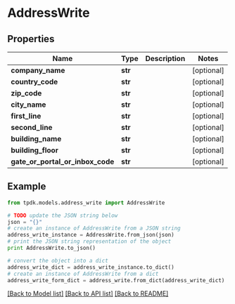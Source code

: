 # AddressWrite



## Properties
Name | Type | Description | Notes
------------ | ------------- | ------------- | -------------
**company_name** | **str** |  | [optional] 
**country_code** | **str** |  | [optional] 
**zip_code** | **str** |  | [optional] 
**city_name** | **str** |  | [optional] 
**first_line** | **str** |  | [optional] 
**second_line** | **str** |  | [optional] 
**building_name** | **str** |  | [optional] 
**building_floor** | **str** |  | [optional] 
**gate_or_portal_or_inbox_code** | **str** |  | [optional] 

## Example

```python
from tpdk.models.address_write import AddressWrite

# TODO update the JSON string below
json = "{}"
# create an instance of AddressWrite from a JSON string
address_write_instance = AddressWrite.from_json(json)
# print the JSON string representation of the object
print AddressWrite.to_json()

# convert the object into a dict
address_write_dict = address_write_instance.to_dict()
# create an instance of AddressWrite from a dict
address_write_form_dict = address_write.from_dict(address_write_dict)
```
[[Back to Model list]](../README.md#documentation-for-models) [[Back to API list]](../README.md#documentation-for-api-endpoints) [[Back to README]](../README.md)


